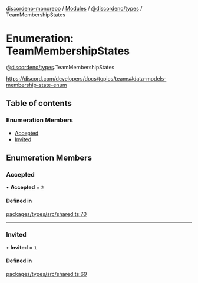 [discordeno-monorepo](../README.md) / [Modules](../modules.md) / [@discordeno/types](../modules/discordeno_types.md) / TeamMembershipStates

# Enumeration: TeamMembershipStates

[@discordeno/types](../modules/discordeno_types.md).TeamMembershipStates

https://discord.com/developers/docs/topics/teams#data-models-membership-state-enum

## Table of contents

### Enumeration Members

- [Accepted](discordeno_types.TeamMembershipStates.md#accepted)
- [Invited](discordeno_types.TeamMembershipStates.md#invited)

## Enumeration Members

### Accepted

• **Accepted** = `2`

#### Defined in

[packages/types/src/shared.ts:70](https://github.com/deepsarda/discordeno/blob/c6dc30bb/packages/types/src/shared.ts#L70)

---

### Invited

• **Invited** = `1`

#### Defined in

[packages/types/src/shared.ts:69](https://github.com/deepsarda/discordeno/blob/c6dc30bb/packages/types/src/shared.ts#L69)
